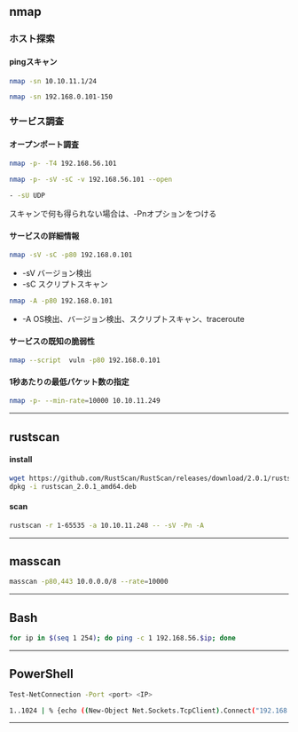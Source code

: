 ## nmap
### ホスト探索
#### pingスキャン
```bash
nmap -sn 10.10.11.1/24
```
```bash
nmap -sn 192.168.0.101-150
```
### サービス調査
#### オープンポート調査
```bash
nmap -p- -T4 192.168.56.101
```
```bash
nmap -p- -sV -sC -v 192.168.56.101 --open
```
```bash
- -sU UDP
```
スキャンで何も得られない場合は、-Pnオプションをつける

#### サービスの詳細情報
```bash
nmap -sV -sC -p80 192.168.0.101
```
- -sV バージョン検出 
- -sC スクリプトスキャン
  
```bash
nmap -A -p80 192.168.0.101
```
- -A OS検出、バージョン検出、スクリプトスキャン、traceroute
#### サービスの既知の脆弱性
```bash
nmap --script  vuln -p80 192.168.0.101
```
#### 1秒あたりの最低パケット数の指定
```bash
nmap -p- --min-rate=10000 10.10.11.249
```


---
## rustscan
#### install
```bash
wget https://github.com/RustScan/RustScan/releases/download/2.0.1/rustscan_2.0.1_amd64.deb
dpkg -i rustscan_2.0.1_amd64.deb
```
#### scan
```bash
rustscan -r 1-65535 -a 10.10.11.248 -- -sV -Pn -A
```
---
## masscan
```bash
masscan -p80,443 10.0.0.0/8 --rate=10000
```
---
## Bash
```bash
for ip in $(seq 1 254); do ping -c 1 192.168.56.$ip; done
```
---
## PowerShell
```bash
Test-NetConnection -Port <port> <IP>   
```
```bash
1..1024 | % {echo ((New-Object Net.Sockets.TcpClient).Connect("192.168..0.1", $_)) "TCP port $_ is open"} 2>$null
```
---






